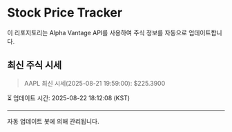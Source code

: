
# Stock Price Tracker

이 리포지토리는 Alpha Vantage API를 사용하여 주식 정보를 자동으로 업데이트합니다.

## 최신 주식 시세
> AAPL 최신 시세(2025-08-21 19:59:00): $225.3900

⏳ 업데이트 시간: 2025-08-22 18:12:08 (KST)

---
자동 업데이트 봇에 의해 관리됩니다.
